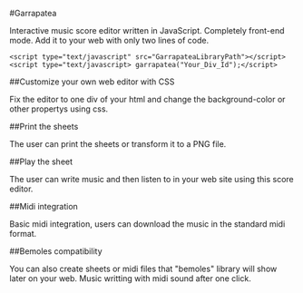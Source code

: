 #Garrapatea

Interactive music score editor written in JavaScript. Completely front-end mode. Add it to your web with only two lines of code. 

```
<script type="text/javascript" src="GarrapateaLibraryPath"></script>   
<script type="text/javascript> garrapatea("Your_Div_Id");</script>
```


##Customize your own web editor with CSS

Fix the editor to one div of your html and change the background-color or other propertys using css.

##Print the sheets

The user can print the sheets or transform it to a PNG file.

##Play the sheet

The user can write music and then listen to in your web site using this score editor. 

##Midi integration

Basic midi integration, users can download the music in the standard midi format.


##Bemoles compatibility

You can also create sheets or midi files that "bemoles" library will show later on your web. Music writting with midi sound after one click. 
